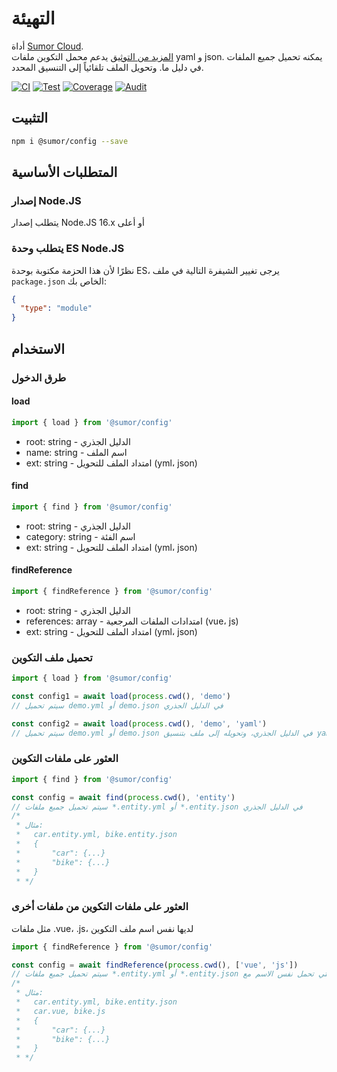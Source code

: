 # التهيئة

أداة [Sumor Cloud](https://sumor.cloud).  
[المزيد من التوثيق](https://sumor.cloud/config)
يدعم محمل التكوين ملفات yaml و json. يمكنه تحميل جميع الملفات في دليل ما.
وتحويل الملف تلقائياً إلى التنسيق المحدد.

[![CI](https://github.com/sumor-cloud/config/actions/workflows/ci.yml/badge.svg)](https://github.com/sumor-cloud/config/actions/workflows/ci.yml)
[![Test](https://github.com/sumor-cloud/config/actions/workflows/ut.yml/badge.svg)](https://github.com/sumor-cloud/config/actions/workflows/ut.yml)
[![Coverage](https://github.com/sumor-cloud/config/actions/workflows/coverage.yml/badge.svg)](https://github.com/sumor-cloud/config/actions/workflows/coverage.yml)
[![Audit](https://github.com/sumor-cloud/config/actions/workflows/audit.yml/badge.svg)](https://github.com/sumor-cloud/config/actions/workflows/audit.yml)

## التثبيت

```bash
npm i @sumor/config --save
```

## المتطلبات الأساسية

### إصدار Node.JS

يتطلب إصدار Node.JS 16.x أو أعلى

### يتطلب وحدة ES Node.JS

نظرًا لأن هذا الحزمة مكتوبة بوحدة ES،
يرجى تغيير الشيفرة التالية في ملف `package.json` الخاص بك:

```json
{
  "type": "module"
}
```

## الاستخدام

### طرق الدخول

#### load

```js
import { load } from '@sumor/config'
```

- root: string - الدليل الجذري
- name: string - اسم الملف
- ext: string - امتداد الملف للتحويل (yml، json)

#### find

```js
import { find } from '@sumor/config'
```

- root: string - الدليل الجذري
- category: string - اسم الفئة
- ext: string - امتداد الملف للتحويل (yml، json)

#### findReference

```js
import { findReference } from '@sumor/config'
```

- root: string - الدليل الجذري
- references: array - امتدادات الملفات المرجعية (vue، js)
- ext: string - امتداد الملف للتحويل (yml، json)

### تحميل ملف التكوين

```javascript
import { load } from '@sumor/config'

const config1 = await load(process.cwd(), 'demo')
// سيتم تحميل demo.yml أو demo.json في الدليل الجذري

const config2 = await load(process.cwd(), 'demo', 'yaml')
// سيتم تحميل demo.yml أو demo.json في الدليل الجذري، وتحويله إلى ملف بتنسيق yaml
```

### العثور على ملفات التكوين

```javascript
import { find } from '@sumor/config'

const config = await find(process.cwd(), 'entity')
// سيتم تحميل جميع ملفات *.entity.yml أو *.entity.json في الدليل الجذري
/*
 * مثال:
 *   car.entity.yml, bike.entity.json
 *   {
 *       "car": {...}
 *       "bike": {...}
 *   }
 * */
```

### العثور على ملفات التكوين من ملفات أخرى

مثل ملفات .vue، .js، لديها نفس اسم ملف التكوين

```javascript
import { findReference } from '@sumor/config'

const config = await findReference(process.cwd(), ['vue', 'js'])
// سيتم تحميل جميع ملفات *.entity.yml أو *.entity.json التي تحمل نفس الاسم مع *.vue أو *.js في الدليل الجذري
/*
 * مثال:
 *   car.entity.yml, bike.entity.json
 *   car.vue, bike.js
 *   {
 *       "car": {...}
 *       "bike": {...}
 *   }
 * */
```